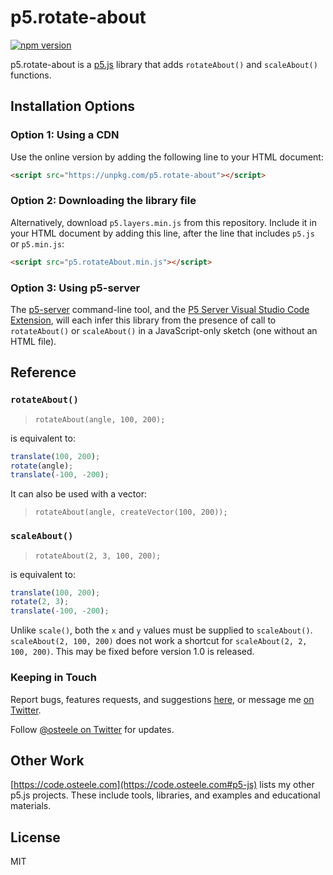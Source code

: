 # p5.rotate-about

[![npm version](https://badge.fury.io/js/p5.rotate-about.svg)](https://www.npmjs.com/package/p5.rotate-about)

p5.rotate-about is a [p5.js](https://p5js.org) library that adds `rotateAbout()`
and `scaleAbout()` functions.

## Installation Options

### Option 1: Using a CDN

Use the online version by adding the following line to your HTML document:

```html
<script src="https://unpkg.com/p5.rotate-about"></script>
```

### Option 2: Downloading the library file

Alternatively, download `p5.layers.min.js` from this repository. Include it in your HTML
document by adding this line, after the line that includes `p5.js` or
`p5.min.js`:

```html
<script src="p5.rotateAbout.min.js"></script>
```

### Option 3: Using p5-server

The [p5-server](https://github.com/osteele/p5-server#readme) command-line tool,
and the [P5 Server Visual Studio Code
Extension](https://marketplace.visualstudio.com/items?itemName=osteele.p5-server),
will each infer this library from the presence of call to `rotateAbout()` or
`scaleAbout()` in a JavaScript-only sketch (one without an HTML file).

## Reference

### `rotateAbout()`

> `rotateAbout(angle, 100, 200);`

is equivalent to:

```js
translate(100, 200);
rotate(angle);
translate(-100, -200);
```

It can also be used with a vector:

> `rotateAbout(angle, createVector(100, 200));`

### `scaleAbout()`

> `rotateAbout(2, 3, 100, 200);`

is equivalent to:

```js
translate(100, 200);
rotate(2, 3);
translate(-100, -200);
```

Unlike `scale()`, both the `x` and `y` values must be supplied to
`scaleAbout()`. `scaleAbout(2, 100, 200)` does not work a shortcut for
`scaleAbout(2, 2, 100, 200)`. This may be fixed before version 1.0 is released.

### Keeping in Touch

Report bugs, features requests, and suggestions
[here](https://github.com/osteele/p5.libs/issues), or message me [on
Twitter](https://twitter.com/osteele).

Follow [@osteele on Twitter](https://twitter.com/osteele) for updates.

## Other Work

[https://code.osteele.com](https://code.osteele.com#p5-js) lists my other p5.js
projects. These include tools, libraries, and examples and educational
materials.

## License

MIT
